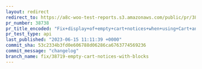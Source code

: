 ```yaml
---
layout: redirect
redirect_to: https://a8c-woo-test-reports.s3.amazonaws.com/public/pr/38738/api/index.html
pr_number: 38738
pr_title_encoded: "Fix+display+of+empty+cart+notices+when+using+Cart+and+Checkout+Blocks"
pr_test_type: api
last_published: "2023-06-15 11:11:39 +0000"
commit_sha: 53c2334b3fd0e606788d06286ca6763774569236
commit_message: "changelog"
branch_name: fix/38719-empty-cart-notices-with-blocks
---
```

